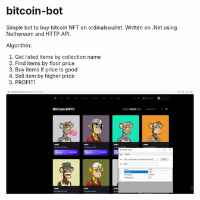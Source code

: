 # bitcoin-bot
Simple bot to buy bitcoin NFT on ordinalswallet. Written on .Net using Nethereum and HTTP API.

Algorithm:
1. Get listed items by collection name
2. Find items by floor price
3. Buy items if price is good
4. Sell item by higher price
5. PROFIT!

![alt text](https://github.com/JamieNoonan/bitcoin-ordinals-bot/blob/main/scr.png?raw=true)
